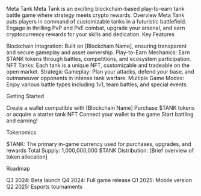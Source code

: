 Meta Tank
Meta Tank is an exciting blockchain-based play-to-earn tank battle game where strategy meets crypto rewards.
Overview
Meta Tank puts players in command of customizable tanks in a futuristic battlefield. Engage in thrilling PvP and PvE combat, upgrade your arsenal, and earn cryptocurrency rewards for your skills and dedication.
Key Features

Blockchain Integration: Built on [Blockchain Name], ensuring transparent and secure gameplay and asset ownership.
Play-to-Earn Mechanics: Earn $TANK tokens through battles, competitions, and ecosystem participation.
NFT Tanks: Each tank is a unique NFT, customizable and tradeable on the open market.
Strategic Gameplay: Plan your attacks, defend your base, and outmaneuver opponents in intense tank warfare.
Multiple Game Modes: Enjoy various battle types including 1v1, team battles, and special events.

Getting Started

Create a wallet compatible with [Blockchain Name]
Purchase $TANK tokens or acquire a starter tank NFT
Connect your wallet to the game
Start battling and earning!

Tokenomics

$TANK: The primary in-game currency used for purchases, upgrades, and rewards
Total Supply: 1,000,000,000 $TANK
Distribution: [Brief overview of token allocation]

Roadmap

Q3 2024: Beta launch
Q4 2024: Full game release
Q1 2025: Mobile version
Q2 2025: Esports tournaments
